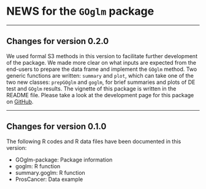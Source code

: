**NEWS for the `GOglm` package**
========================================================
************************************

**Changes for version 0.2.0**
-----------------------------------
We used formal S3 methods in this version to facilitate further development of the package. We made more clear on what inputs are expected from the end-users to prepare the data frame and implement the `GOglm` method. Two generic functions are written: `summary` and `plot`, which can take one of the two new classes: `prepGOglm` and `goglm`, for brief summaries and plots of DE test and `GOglm` results. The vignette of this package is written in the README file. Please take a look at the development page for this package on [GitHub](https://github.com/gu-mi/GOglm).

************************************

**Changes for version 0.1.0**
-----------------------------------
The following R codes and R data files have been documented in this version:
* GOglm-package: Package information
* goglm: R function
* summary.goglm: R function
* ProsCancer: Data example
